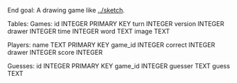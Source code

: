 End goal: A drawing game like [../sketch](../sketch).

Tables:
Games:
    id          INTEGER PRIMARY KEY
    turn        INTEGER
    version     INTEGER
    drawer      INTEGER
    time        INTEGER
    word        TEXT
    image       TEXT

Players:
    name        TEXT PRIMARY KEY
    game_id     INTEGER
    correct     INTEGER
    drawer      INTEGER
    score       INTEGER

Guesses:
    id          INTEGER PRIMARY KEY
    game_id     INTEGER
    guesser     TEXT
    guess       TEXT
